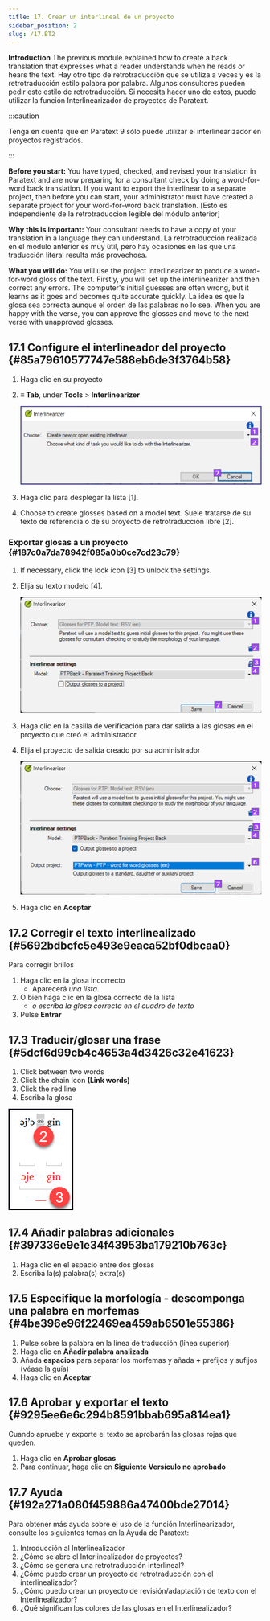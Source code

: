 ```yaml
---
title: 17. Crear un interlineal de un proyecto
sidebar_position: 2
slug: /17.BT2
---
```




**Introduction**  The previous module explained how to create a back translation that expresses what a reader understands when he reads or hears the text. Hay otro tipo de retrotraducción que se utiliza a veces y es la retrotraducción estilo palabra por palabra. Algunos consultores pueden pedir este estilo de retrotraducción. Si necesita hacer uno de estos, puede utilizar la función Interlinearizador de proyectos de Paratext.


:::caution

Tenga en cuenta que en Paratext 9 sólo puede utilizar el interlinearizador en proyectos registrados.

:::




**Before you start:** You have typed, checked, and revised your translation in Paratext and are now preparing for a consultant check by doing a word-for-word back translation. If you want to export the interlinear to a separate project, then before you can start, your administrator must have created a separate project for your word-for-word back translation. [Esto es independiente de la retrotraducción legible del módulo anterior]


**Why this is important:** Your consultant needs to have a copy of your translation in a language they can understand. La retrotraducción realizada en el módulo anterior es muy útil, pero hay ocasiones en las que una traducción literal resulta más provechosa.


**What you will do:** You will use the project interlinearizer to produce a word-for-word gloss of the text. Firstly, you will set up the interlinearizer and then correct any errors. The computer's initial guesses are often wrong, but it learns as it goes and becomes quite accurate quickly. La idea es que la glosa sea correcta aunque el orden de las palabras no lo sea. When you are happy with the verse, you can approve the glosses and move to the next verse with unapproved glosses.


## 17.1 Configure el interlineador del proyecto {#85a79610577747e588eb6de3f3764b58}

1. Haga clic en su proyecto
2. **≡ Tab**, under **Tools** &gt; **Interlinearizer**

    ![](./1905854111.png)

3. Haga clic para desplegar la lista [1].
4. Choose to create glosses based on a model text. Suele tratarse de su texto de referencia o de su proyecto de retrotraducción libre [2].

### Exportar glosas a un proyecto {#187c0a7da78942f085a0b0ce7cd23c79}

1. If necessary, click the lock icon [3] to unlock the settings.
2. Elija su texto modelo [4].

    ![](./1443407551.png)

3. Haga clic en la casilla de verificación para dar salida a las glosas en el proyecto que creó el administrador
4. Elija el proyecto de salida creado por su administrador

    ![](./310119566.png)

5. Haga clic en **Aceptar**

## 17.2 Corregir el texto interlinealizado {#5692bdbcfc5e493e9eaca52bf0dbcaa0}


Para corregir brillos

1. Haga clic en la glosa incorrecto
    - Aparecerá _una lista_.
2. O bien haga clic en la glosa correcto de la lista
    - _o escriba la glosa correcta en el cuadro de texto_
3. Pulse **Entrar**

## 17.3 Traducir/glosar una frase {#5dcf6d99cb4c4653a4d3426c32e41623}


<div class='notion-row'>
<div class='notion-column' style={{width: 'calc((100% - (min(32px, 4vw) * 1)) * 0.5)'}}>


1. Click between two words
2. Click the chain icon  **(Link words)**
3. Click the red line
4. Escriba la glosa




</div><div className='notion-spacer'></div>

<div class='notion-column' style={{width: 'calc((100% - (min(32px, 4vw) * 1)) * 0.5)'}}>


![](./576503207.png)


</div><div className='notion-spacer'></div>
</div>

## 17.4 Añadir palabras adicionales {#397336e9e1e34f43953ba179210b763c}

1. Haga clic en el espacio entre dos glosas
2. Escriba la(s) palabra(s) extra(s)

## 17.5 Especifique la morfología - descomponga una palabra en morfemas {#4be396e96f22469ea459ab6501e55386}

1. Pulse sobre la palabra en la línea de traducción (línea superior)
2. Haga clic en **Añadir palabra analizada**
3. Añada **espacios** para separar los morfemas y añada **+** prefijos y sufijos (véase la guía)
4. Haga clic en **Aceptar**

## 17.6 Aprobar y exportar el texto {#9295ee6e6c294b8591bbab695a814ea1}


Cuando apruebe y exporte el texto se aprobarán las glosas rojas que queden.

1. Haga clic en **Aprobar glosas**
2. Para continuar, haga clic en **Siguiente Versículo no aprobado**

## 17.7 Ayuda {#192a271a080f459886a47400bde27014}


Para obtener más ayuda sobre el uso de la función Interlinearizador, consulte los siguientes temas en la Ayuda de Paratext:

1. Introducción al Interlinealizador
2. ¿Cómo se abre el Interlinealizador de proyectos?
3. ¿Cómo se genera una retrotraducción interlineal?
4. ¿Cómo puedo crear un proyecto de retrotraducción con el interlinealizador?
5. ¿Cómo puedo crear un proyecto de revisión/adaptación de texto con el Interlinealizador?
6. ¿Qué significan los colores de las glosas en el Interlinealizador?
